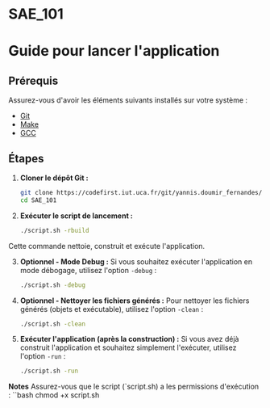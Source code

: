 # SAE_101

# Guide pour lancer l'application

## Prérequis
Assurez-vous d'avoir les éléments suivants installés sur votre système :
- [Git](https://git-scm.com/)
- [Make](https://www.gnu.org/software/make/)
- [GCC](https://gcc.gnu.org/) 

## Étapes

1. **Cloner le dépôt Git :**
   ```bash
   git clone https://codefirst.iut.uca.fr/git/yannis.doumir_fernandes/SAE_101.git
   cd SAE_101
2. **Exécuter le script de lancement :**
   ```bash
   ./script.sh -rbuild
Cette commande nettoie, construit et exécute l'application.

3. **Optionnel - Mode Debug :**
   Si vous souhaitez exécuter l'application en mode débogage, utilisez l'option `-debug` :
   ```bash
   ./script.sh -debug
4. **Optionnel - Nettoyer les fichiers générés :**
   Pour nettoyer les fichiers générés (objets et exécutable), utilisez l'option `-clean` :
   ```bash
   ./script.sh -clean
5. **Exécuter l'application (après la construction) :**
   Si vous avez déjà construit l'application et souhaitez simplement l'exécuter, utilisez l'option `-run` :
   ```bash
   ./script.sh -run
**Notes**
Assurez-vous que le script (`script.sh) a les permissions d'exécution :
   ``bash
   chmod +x script.sh